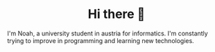 <h1 align="center">
  <b>Hi there 👋</b>
</h1>

I'm Noah, a university student in austria for informatics.
I'm constantly trying to improve in programming and learning new technologies.
